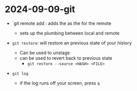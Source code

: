 # 2024-09-09-git

- `git remote add <NAME> <url>: adds the <URL> as the <NAME> for the remote
  - sets up the plumbing between local and remote

- `git restore`: will restore an previous state of your history
  - Can be used to unstage
  - can be used to revert back to previous state
    - `git restore --source <HASH> <FILE>`
- `git log`
  - if the log runs off your screen, press `q`
